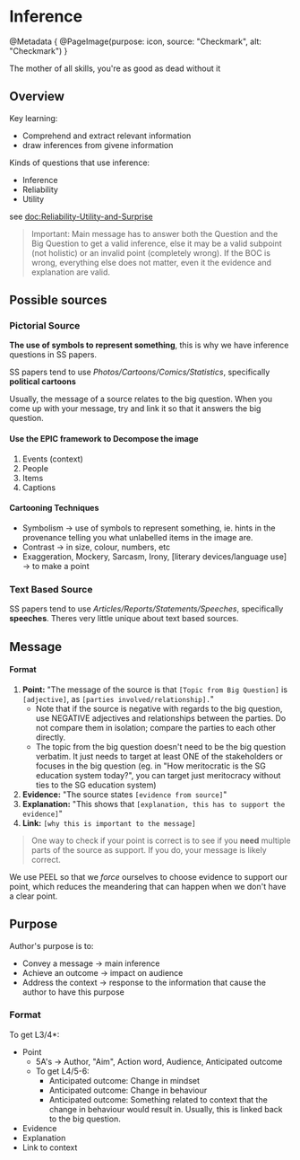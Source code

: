# Inference

@Metadata {
    @PageImage(purpose: icon, source: "Checkmark", alt: "Checkmark")
}

The mother of all skills, you're as good as dead without it

## Overview
Key learning:
- Comprehend and extract relevant information
- draw inferences from givene information

Kinds of questions that use inference: 
- Inference 
- Reliability
- Utility

see <doc:Reliability-Utility-and-Surprise>

> Important: Main message has to answer both the Question and the Big Question to get a valid inference, else it may be a valid 
subpoint (not holistic) or an invalid point (completely wrong). If the BOC is wrong, everything else does not matter, even it the 
evidence and explanation are valid. 

## Possible sources

### Pictorial Source

**The use of symbols to represent something**, this is why we have inference questions in SS papers.

SS papers tend to use *Photos/Cartoons/Comics/Statistics*, specifically **political cartoons**

Usually, the message of a source relates to the big question. When you come up with your message, try and link it so that it
answers the big question.

#### Use the EPIC framework to Decompose the image
1. Events (context)
2. People
3. Items
4. Captions 
 
#### Cartooning Techniques
- Symbolism → use of symbols to represent something, ie. hints in the provenance telling you what unlabelled items in the image are. 
- Contrast → in size, colour, numbers, etc
- Exaggeration, Mockery, Sarcasm, Irony, [literary devices/language use] → to make a point

### Text Based Source

SS papers tend to use *Articles/Reports/Statements/Speeches*, specifically **speeches**. Theres very little unique about text based 
sources.

## Message

#### Format
1. **Point:** "The message of the source is that `[Topic from Big Question]` is `[adjective]`, as
`[parties involved/relationship].`"
    - Note that if the source is negative with regards to the big question, use NEGATIVE adjectives and relationships between the 
    parties. Do not compare them in isolation; compare the parties to each other directly.
    - The topic from the big question doesn't need to be the big question verbatim. It just needs to target at least ONE of the 
    stakeholders or focuses in the big question (eg. in "How meritocratic is the SG education system today?", you can target just
    meritocracy without ties to the SG education system)
2. **Evidence:** "The source states `[evidence from source]`"
3. **Explanation:** "This shows that `[explanation, this has to support the evidence]`"
4. **Link:** `[why this is important to the message]`

> One way to check if your point is correct is to see if you **need** multiple parts of the source as support. If you do, your message is likely correct.

We use PEEL so that we _force_ ourselves to choose evidence to support our point, which reduces the meandering that can happen when 
we don't have a clear point.

## Purpose

Author's purpose is to:
- Convey a message → main inference
- Achieve an outcome → impact on audience
- Address the context → response to the information that cause the author to have this purpose

### Format
To get L3/4*:
- Point
    - 5A's → Author, "Aim", Action word, Audience, Anticipated outcome
    - To get L4/5-6:
        - Anticipated outcome: Change in mindset
        - Anticipated outcome: Change in behaviour
        - Anticipated outcome: Something related to context that the change in behaviour would result in. Usually, 
        this is linked back to the big question.
- Evidence 
- Explanation
- Link to context
